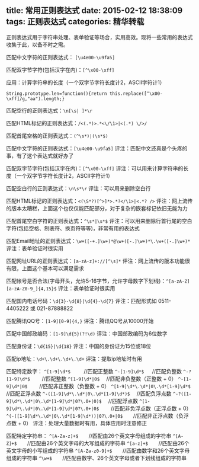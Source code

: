 title: 常用正则表达式
date: 2015-02-12 18:38:09
tags: 正则表达式
categories: 精华转载
---

正则表达式用于字符串处理、表单验证等场合，实用高效。现将一些常用的表达式收集于此，以备不时之需。


匹配中文字符的正则表达式： `[\u4e00-\u9fa5]`

匹配双字节字符(包括汉字在内)：`[^\x00-\xff]`

应用：计算字符串的长度（一个双字节字符长度计2，ASCII字符计1）
```
String.prototype.len=function(){return this.replace([^\x00-\xff]/g,"aa").length;}
```

匹配空行的正则表达式：`\n[\s| ]*\r`

匹配HTML标记的正则表达式：`/<(.*)>.*<\/\1>|<(.*) \/>/`

匹配首尾空格的正则表达式：`(^\s*)|(\s*$)`

<!--more-->

匹配中文字符的正则表达式：`[\u4e00-\u9fa5]`
评注：匹配中文还真是个头疼的事，有了这个表达式就好办了

匹配双字节字符(包括汉字在内)：`[^\x00-\xff]`
评注：可以用来计算字符串的长度（一个双字节字符长度计2，ASCII字符计1）

匹配空白行的正则表达式：`\n\s*\r`
评注：可以用来删除空白行

匹配HTML标记的正则表达式：`<(\S*?)[^>]*>.*?</\1>|<.*? />`
评注：网上流传的版本太糟糕，上面这个也仅仅能匹配部分，对于复杂的嵌套标记依旧无能为力

匹配首尾空白字符的正则表达式：`^\s*|\s*$`
评注：可以用来删除行首行尾的空白字符(包括空格、制表符、换页符等等)，非常有用的表达式

匹配Email地址的正则表达式：`\w+([-+.]\w+)*@\w+([-.]\w+)*\.\w+([-.]\w+)*`
评注：表单验证时很实用

匹配网址URL的正则表达式：`[a-zA-z]+://[^\s]*`
评注：网上流传的版本功能很有限，上面这个基本可以满足需求

匹配帐号是否合法(字母开头，允许5-16字节，允许字母数字下划线)：`^[a-zA-Z][a-zA-Z0-9_]{4,15}$`
评注：表单验证时很实用

匹配国内电话号码：`\d{3}-\d{8}|\d{4}-\d{7}`
评注：匹配形式如 0511-4405222 或 021-87888822

匹配腾讯QQ号：`[1-9][0-9]{4,}`
评注：腾讯QQ号从10000开始

匹配中国邮政编码：`[1-9]\d{5}(?!\d)`
评注：中国邮政编码为6位数字

匹配身份证：`\d{15}|\d{18}`
评注：中国的身份证为15位或18位

匹配ip地址：`\d+\.\d+\.\d+\.\d+`
评注：提取ip地址时有用

匹配特定数字：
`^[1-9]\d*$`　 　 //匹配正整数
`^-[1-9]\d*$` 　 //匹配负整数
`^-?[1-9]\d*$`　　 //匹配整数
`^[1-9]\d*|0$`　 //匹配非负整数（正整数 + 0）
`^-[1-9]\d*|0$`　　 //匹配非正整数（负整数 + 0）
`^[1-9]\d*\.\d*|0\.\d*[1-9]\d*$`　　 //匹配正浮点数
`^-([1-9]\d*\.\d*|0\.\d*[1-9]\d*)$`　 //匹配负浮点数
`^-?([1-9]\d*\.\d*|0\.\d*[1-9]\d*|0?\.0+|0)$`　 //匹配浮点数
`^[1-9]\d*\.\d*|0\.\d*[1-9]\d*|0?\.0+|0$`　　 //匹配非负浮点数（正浮点数 + 0）
`^(-([1-9]\d*\.\d*|0\.\d*[1-9]\d*))|0?\.0+|0$`　　//匹配非正浮点数（负浮点数 + 0）
评注：处理大量数据时有用，具体应用时注意修正

匹配特定字符串：
`^[A-Za-z]+$`　　//匹配由26个英文字母组成的字符串
`^[A-Z]+$`　　//匹配由26个英文字母的大写组成的字符串
`^[a-z]+$`　　//匹配由26个英文字母的小写组成的字符串
`^[A-Za-z0-9]+$`　　//匹配由数字和26个英文字母组成的字符串
`^\w+$`　　//匹配由数字、26个英文字母或者下划线组成的字符串
 
